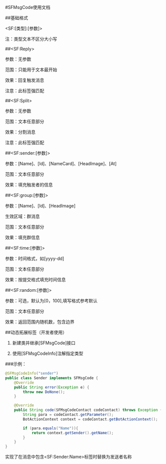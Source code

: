 #SFMsgCode使用文档

##基础格式

\<SF:[类型]:[参数]>

注：类型文本不区分大小写

##\<SF:Reply>

参数：无参数

范围：只能用于文本最开始

效果：回复触发消息

注意：此标签强匹配

##\<SF:Split>

参数：无参数

范围：文本任意部分

效果：分割消息

注意：此标签强匹配

##\<SF:sender:[参数]>

参数：[Name]、[Id]、[NameCard]、[HeadImage]、[At]

范围：文本任意部分

效果：填充触发者的信息

##\<SF:group:[参数]>

参数：[Name]、[Id]、[HeadImage]

生效区域：群消息

范围：文本任意部分

效果：填充群信息

##\<SF:time:[参数]>

参数：时间格式，如[yyyy-dd]

范围：文本任意部分

效果：按提交格式填充时间信息

##\<SF:random:[参数]>

参数：可选，默认为[0，100],填写格式参考默认

范围：文本任意部分

效果：返回范围内随机数，包含边界

##动态拓展标签（开发者使用）

1. 新建类并继承[SFMsgCode]接口

2. 使用[SFMsgCodeInfo]注解指定类型

###示例：

```java
@SFMsgCodeInfo("sender")
public class Sender implements SFMsgCode {
    @Override
    public String error(Exception e) {
        throw new DoNone();
    }

    @Override
    public String code(SFMsgCodeContact codeContact) throws Exception {
        String para = codeContact.getParameter();
        BotActionContext context = codeContact.getBotActionContext();

        if (para.equals("Name")){
            return context.getSender().getName();
        }
    }
}
```

实现了在消息中包含\<SF:Sender:Name>标签时替换为发送者名称
